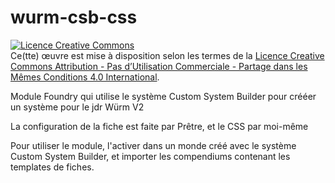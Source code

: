 # wurm-csb-css
<a rel="license" href="http://creativecommons.org/licenses/by-nc-sa/4.0/"><img alt="Licence Creative Commons" style="border-width:0" src="https://i.creativecommons.org/l/by-nc-sa/4.0/88x31.png" /></a><br />Ce(tte) œuvre est mise à disposition selon les termes de la <a rel="license" href="http://creativecommons.org/licenses/by-nc-sa/4.0/">Licence Creative Commons Attribution - Pas d’Utilisation Commerciale - Partage dans les Mêmes Conditions 4.0 International</a>.

Module Foundry qui utilise le système Custom System Builder pour crééer un système pour le jdr Würm V2

La configuration de la fiche est faite par Prêtre, et le CSS par moi-même

Pour utiliser le module, l'activer dans un monde créé avec le système Custom System Builder, et importer les compendiums contenant les templates de fiches.
